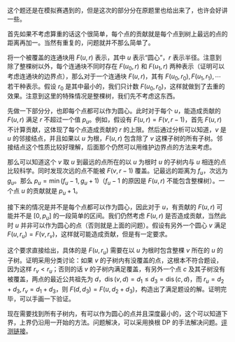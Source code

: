 这个题还是在模拟赛遇到的，但是这次的部分分在原题里也给出来了，也许会好讲一些。

首先如果不考虑算重的话这个很简单，每个点的贡献就是每个点到树上最远的点的距离再加一。当然有重复的，问题就并不那么简单了。

将一个被覆盖的连通块用 $F(u,r)$ 表示，其中 $u$ 表示“圆心”，$r$ 表示半径。注意到除了整棵树以外，每个连通块不同时存在 $F(u_0,r)$ 和 $F(u_1,r)$ 两种表示（证明可以考虑连通块的边界点），那么对于一个连通块 $F(u,r)$，其有 $F(u_0,r_0),F(u_1,r_1),\cdots$ 若干种表示。假设 $r_0$ 是其中最小的，我们只计数 $F(u_0,r_0)$，这样就做到了去重的效果。注意到这里的特殊情况是整棵树，我们先不考虑这东西。

先做一下部分分，也即每个点都可以作为圆心。此时对于每个 $u$，能造成贡献的 $F(u,r)$ 满足 $r$ 不超过一个值 $p_u$。例如，假设有 $F(u,r) = F(v,r-1)$，首先 $F(u,r)$ 不计算贡献，这体现了每个点造成贡献的 $r$ 的上限。然后通过分析可以知道，$v$ 是 $u$ 的邻接结点，并且如果以 $u$ 为根，$F(u,r)$ 包含除了 $v$ 这棵子树的所有子树。邻接结点这个性质比较好理解，后面那个仍然可以用维护边界点的方法来考虑。

那么可以知道这个 $v$ 取 $u$ 到最远的点所在的以 $u$ 为根时 $u$ 的子树内与 $u$ 相连的点比较科学。同时发现次远的点不能被 $F(v,r-1)$ 覆盖。记最远的距离为 $f_u$，次远为 $g_u$。那么 $p_u = \min(f_u-1, g_u+1)$（$f_u-1$ 的原因是 $F(u,r)$ 不能包含整棵树）。一个点 $u$ 的贡献就是 $p_u+1$。

接下来的情况是并不是每个点都可以作为圆心，因此对于 $u$，有贡献的 $F(u,r)$ 可能并不是 $[0, p_u]$ 的一段简单的区间。我们仍然考虑 $F(u,r)$ 是否造成贡献，当然此时 $u$ 并非可以作为圆心的点（否则就是上面的问题）。假设有另外一个圆心 $v$ 满足 $F(u,r_u) = F(v,r_v)$，这样就可能造成贡献，但是有一定要求。

这个要求直接给出，具体的是 $F(u,r_u)$ 需要在以 $u$ 为根时包含整棵 $v$ 所在的 $u$ 的子树。证明采用分类讨论：如果 $v$ 的子树内有没覆盖的点，这根本不符合题设，因为这样 $r_v < r_u$；否则的话 $v$ 的子树内满足覆盖，有另外一个点 $c$ 及其子树没有被覆盖，两点的最近公共祖先为 $d$，$\operatorname{dis}(v,d) = d_1 \leq d_3 = \operatorname{dis}(c,d)$，而 $r_u = d_2+d_3, r_v=d_1+d_3$，则 $F(d,d_3) = F(u,d_2+d_3)$，构造出了满足题设的解。证明完毕，可以手画一下验证。

现在需要找到所有子树内，有可以作为圆心的点并且深度最小的，这个可以知道下界，上界仍沿用一开始的方法。问题解决，可以采用换根 DP 的手法解决问题。[评测链接](https://atcoder.jp/contests/agc008/submissions/35957563)。